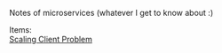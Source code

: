 Notes of microservices (whatever I get to know about :)

Items: <br/>
[Scaling Client Problem](./scaling-client-problem.md)